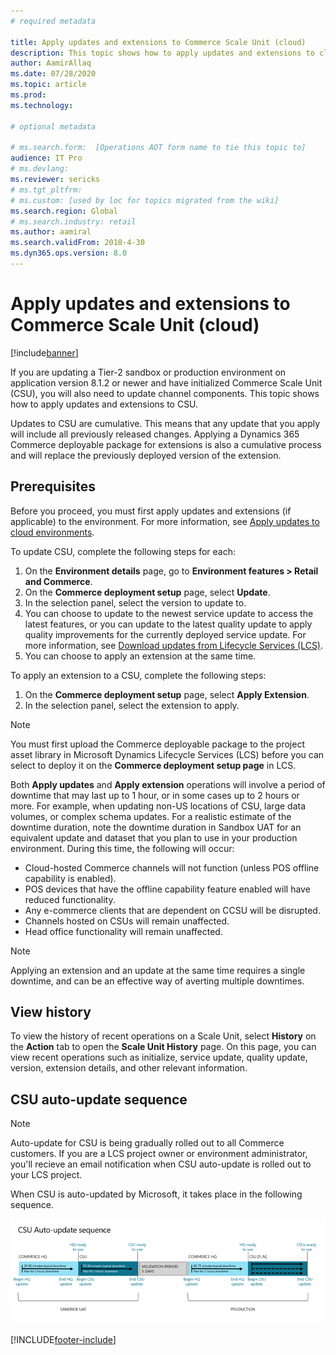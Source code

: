 ```yaml
---
# required metadata

title: Apply updates and extensions to Commerce Scale Unit (cloud)
description: This topic shows how to apply updates and extensions to cloud-hosted Commerce channel components.
author: AamirAllaq
ms.date: 07/28/2020
ms.topic: article
ms.prod: 
ms.technology: 

# optional metadata

# ms.search.form:  [Operations AOT form name to tie this topic to]
audience: IT Pro
# ms.devlang: 
ms.reviewer: sericks
# ms.tgt_pltfrm: 
# ms.custom: [used by loc for topics migrated from the wiki]
ms.search.region: Global
# ms.search.industry: retail
ms.author: aamiral
ms.search.validFrom: 2018-4-30 
ms.dyn365.ops.version: 8.0 
---
```



# Apply updates and extensions to Commerce Scale Unit (cloud)

[!include[banner](../includes/banner.md)]

If you are updating a Tier-2 sandbox or production environment on application version 8.1.2 or newer and have initialized Commerce Scale Unit (CSU), you will also need to update channel components. This topic shows how to apply updates and extensions to CSU.

Updates to CSU are cumulative. This means that any update that you apply will include all previously released changes. Applying a Dynamics 365 Commerce deployable package for extensions is also a cumulative process and will replace the previously deployed version of the extension.

## Prerequisites

Before you proceed, you must first apply updates and extensions (if applicable) to the environment. For more information, see [Apply updates to cloud environments](apply-deployable-package-system.md).

To update CSU, complete the following steps for each:

1. On the **Environment details** page, go to **Environment features > Retail and Commerce**.
2. On the **Commerce deployment setup** page, select **Update**.
3. In the selection panel, select the version to update to.
4. You can choose to update to the newest service update to access the latest features, or you can update to the latest quality update to apply quality improvements for the currently deployed service update. For more information, see [Download updates from Lifecycle Services (LCS)](../migration-upgrade/download-hotfix-lcs.md).
5. You can choose to apply an extension at the same time. 

To apply an extension to a CSU, complete the following steps:

1. On the **Commerce deployment setup** page, select **Apply Extension**.
2. In the selection panel, select the extension to apply.

> [!NOTE]
> You must first upload the Commerce deployable package to the project asset library in Microsoft Dynamics Lifecycle Services (LCS) before you can select to deploy it on the **Commerce deployment setup page** in LCS.

Both **Apply updates** and **Apply extension** operations will involve a period of downtime that may last up to 1 hour, or in some cases up to 2 hours or more. For example, when updating non-US locations of CSU, large data volumes, or complex schema updates. For a realistic estimate of the downtime duration, note the downtime duration in Sandbox UAT for an equivalent update and dataset that you plan to use in your production environment. During this time, the following will occur:

- Cloud-hosted Commerce channels will not function (unless POS offline capability is enabled).
- POS devices that have the offline capability feature enabled will have reduced functionality.
- Any e-commerce clients that are dependent on CCSU will be disrupted.
- Channels hosted on CSUs will remain unaffected.
- Head office functionality will remain unaffected.

> [!NOTE]
> Applying an extension and an update at the same time requires a single downtime, and can be an effective way of averting multiple downtimes.

## View history
To view the history of recent operations on a Scale Unit, select **History** on the **Action** tab to open the **Scale Unit History** page. On this page, you can view recent operations such as initialize, service update, quality update, version, extension details, and other relevant information.

## CSU auto-update sequence

> [!NOTE]
> Auto-update for CSU is being gradually rolled out to all Commerce customers. If you are a LCS project owner or environment administrator, you'll recieve an email notification when CSU auto-update is rolled out to your LCS project.

When CSU is auto-updated by Microsoft, it takes place in the following sequence.

![CSU auto-update sequence.](./media/CSU-auto-update-timeline.png)




[!INCLUDE[footer-include](../../../includes/footer-banner.md)]